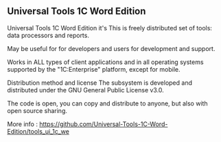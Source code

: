 ## Universal Tools 1С Word Edition
Universal Tools 1С Word Edition it's This is freely distributed set of tools: data processors and reports. 

May be useful for for developers and users for development and support. 

Works in ALL types of client applications and in all operating systems supported by the "1C:Enterprise" platform, except for mobile.

Distribution method and license The subsystem is developed and distributed under the GNU General Public License v3.0. 

The code is open, you can copy and distribute to anyone, but also with open source sharing.

More info : https://github.com/Universal-Tools-1C-Word-Edition/tools_ui_1c_we
